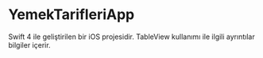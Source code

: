 # YemekTarifleriApp
Swift 4 ile geliştirilen bir iOS projesidir. TableView kullanımı ile ilgili ayrıntılar bilgiler içerir.

